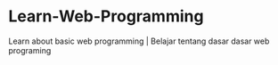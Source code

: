 # Learn-Web-Programming
Learn about basic web programming | Belajar tentang dasar dasar web programing

